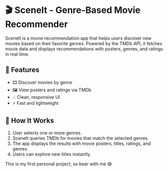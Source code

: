 # 🎬 SceneIt - Genre-Based Movie Recommender

SceneIt is a movie recommendation app that helps users discover new movies based on their favorite genres. Powered by the TMDb API, it fetches movie data and displays recommendations with posters, genres, and ratings in real time.

## 🚀 Features

- 🎞️ Discover movies by genre
- 🖼️ View posters and ratings via TMDb
- 💡 Clean, responsive UI
- ⚡ Fast and lightweight

## 🧠 How It Works

1. User selects one or more genres.
2. SceneIt queries TMDb for movies that match the selected genres.
3. The app displays the results with movie posters, titles, ratings, and genres.
4. Users can explore new titles instantly.

This is my first personal project, so bear with me 😅
